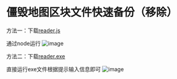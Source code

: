 # 僵毁地图区块文件快速备份（移除）
方法一：下载[reader.js](https://github.com/aveOuO/video-resource/releases/download/0.0.3/reader.js)

通过node运行 
![image](https://github.com/user-attachments/assets/83e4389a-6668-475c-9cf6-3aa95bc1bc31)

方法二：下载[reader.exe](https://github.com/aveOuO/video-resource/releases/download/0.0.3/reader.exe)

直接运行exe文件根据提示输入信息即可 
![image](https://github.com/user-attachments/assets/e2c39c5b-59cf-45fe-89b8-67d4d6da0d1f)
